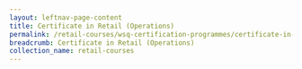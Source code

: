 ```yaml
---
layout: leftnav-page-content
title: Certificate in Retail (Operations)
permalink: /retail-courses/wsq-certification-programmes/certificate-in-retail-operations
breadcrumb: Certificate in Retail (Operations)
collection_name: retail-courses
---
```


